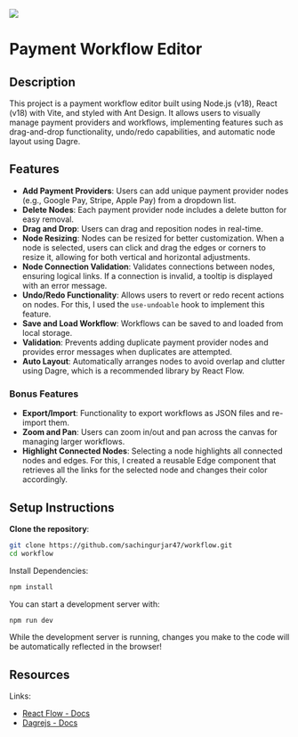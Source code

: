![](https://github.com/xyflow/web/blob/main/assets/codesandbox-header-ts.png?raw=true)

# Payment Workflow Editor

## Description

This project is a payment workflow editor built using Node.js (v18), React (v18) with Vite, and styled with Ant Design. It allows users to visually manage payment providers and workflows, implementing features such as drag-and-drop functionality, undo/redo capabilities, and automatic node layout using Dagre.

## Features

- **Add Payment Providers**: Users can add unique payment provider nodes (e.g., Google Pay, Stripe, Apple Pay) from a dropdown list.
- **Delete Nodes**: Each payment provider node includes a delete button for easy removal.
- **Drag and Drop**: Users can drag and reposition nodes in real-time.
- **Node Resizing**: Nodes can be resized for better customization. When a node is selected, users can click and drag the edges or corners to resize it, allowing for both vertical and horizontal adjustments.
- **Node Connection Validation**: Validates connections between nodes, ensuring logical links. If a connection is invalid, a tooltip is displayed with an error message.
- **Undo/Redo Functionality**: Allows users to revert or redo recent actions on nodes. For this, I used the `use-undoable` hook to implement this feature.
- **Save and Load Workflow**: Workflows can be saved to and loaded from local storage.
- **Validation**: Prevents adding duplicate payment provider nodes and provides error messages when duplicates are attempted.
- **Auto Layout**: Automatically arranges nodes to avoid overlap and clutter using Dagre, which is a recommended library by React Flow.

### Bonus Features

- **Export/Import**: Functionality to export workflows as JSON files and re-import them.
- **Zoom and Pan**: Users can zoom in/out and pan across the canvas for managing larger workflows.
- **Highlight Connected Nodes**: Selecting a node highlights all connected nodes and edges. For this, I created a reusable Edge component that retrieves all the links for the selected node and changes their color accordingly.

## Setup Instructions

**Clone the repository**:

```bash
git clone https://github.com/sachingurjar47/workflow.git
cd workflow
```

Install Dependencies:

```bash
npm install
```

You can start a development server with:

```bash
npm run dev
```

While the development server is running, changes you make to the code will be
automatically reflected in the browser!

## Resources

Links:

- [React Flow - Docs](https://reactflow.dev)
- [Dagrejs - Docs](https://github.com/dagrejs/dagre/wiki)
